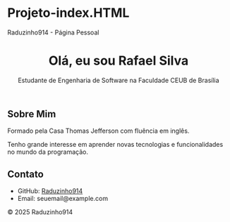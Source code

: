 # Projeto-index.HTML
<!DOCTYPE html>
<html lang="pt-BR">
<head>
    <meta charset="UTF-8">
    <meta name="viewport" content="width=device-width, initial-scale=1.0">
   Raduzinho914 - Página Pessoal
    <link rel="stylesheet" href="style.css">
</head>
<body>
    <header>
        <h1>Olá, eu sou Rafael Silva </h1>
        <p>Estudante de Engenharia de Software na Faculdade CEUB de Brasília</p>
    </header>
    <main>
        <section>
            <h2>Sobre Mim</h2>
            <p>Formado pela Casa Thomas Jefferson com fluência em inglês.</p>
            <p>Tenho grande interesse em aprender novas tecnologias e funcionalidades no mundo da programação.</p>
        </section>
        <section>
            <h2>Contato</h2>
            <ul>
                <li>GitHub: <a href="https://github.com/Raduzinho914" target="_blank">Raduzinho914</a></li>
                <li>Email: seuemail@example.com</li>
            </ul>
        </section>
    </main>
    <footer>
        <p>&copy; 2025 Raduzinho914</p>
    </footer>
</body>
</html>
